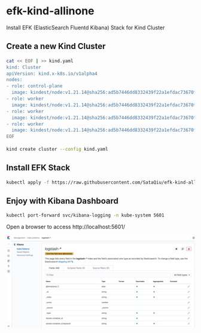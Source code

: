 # efk-kind-allinone

Install EFK (ElasticSearch Fluentd Kibana) Stack for Kind Cluster
## Create a new Kind Cluster

```bash
cat << EOF | >> kind.yaml
kind: Cluster
apiVersion: kind.x-k8s.io/v1alpha4
nodes:
- role: control-plane
  image: kindest/node:v1.21.14@sha256:ad5b7446dd8332439f22a1efdac73670f0da158c00f0a70b45716e7ef3fae20b 
- role: worker
  image: kindest/node:v1.21.14@sha256:ad5b7446dd8332439f22a1efdac73670f0da158c00f0a70b45716e7ef3fae20b
- role: worker
  image: kindest/node:v1.21.14@sha256:ad5b7446dd8332439f22a1efdac73670f0da158c00f0a70b45716e7ef3fae20b
- role: worker
  image: kindest/node:v1.21.14@sha256:ad5b7446dd8332439f22a1efdac73670f0da158c00f0a70b45716e7ef3fae20b
EOF

kind create cluster --config kind.yaml
```

## Install EFK Stack

```bash
kubectl apply -f https://raw.githubusercontent.com/SataQiu/efk-kind-allinone/main/allinone.yaml
```

## Enjoy with Kibana Dashboard

```bash
kubectl port-forward svc/kibana-logging -n kube-system 5601
```

Open a browser to access http://localhost:5601/

![kibana dashboard](kibana.png)